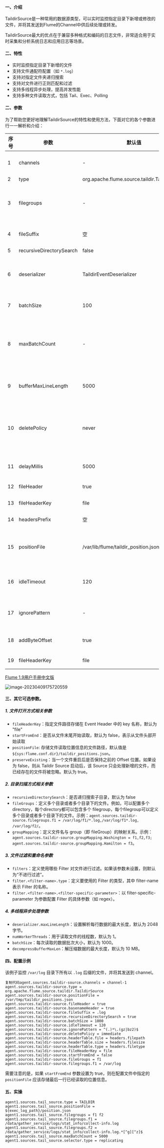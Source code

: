 #### 一、介绍

TaildirSource是一种常用的数据源类型，可以实时监控指定目录下新增或修改的文件，并将其发送到Flume的Channel中供后续处理或转发。

TaildirSource最大的优点在于兼容多种格式和编码的日志文件，非常适合用于实时采集和分析系统日志和应用日志等场景。

#### 二、特性

- 实时监控指定目录下新增的文件
- 支持文件通配符配置（如 `*.log`）
- 支持对指定文件夹递归搜索
- 支持对文件进行正则匹配和过滤
- 支持多线程异步处理，提高并发性能
- 支持多种文件读取方式，包括 Tail、Exec、Polling

#### 二、参数

为了帮助您更好地理解TaildirSource的特性和使用方法，下面对它的各个参数进行一一解析和介绍：

| 序号 | 参数                     | 默认值                                        | 描述                                                         |
| ---- | ------------------------ | --------------------------------------------- | ------------------------------------------------------------ |
| 1    | channels                 | -                                             | 该参数指定 TaildirSource 所连接的 Channel 名称，可以是单个 Channel 或多个 Channel 组成的列表。 |
| 2    | type                     | org.apache.flume.source.taildir.TaildirSource | 该参数指定 TaildirSource 的类型。                            |
| 3    | filegroups               | -                                             | 该参数指定需要监控的文件路径和文件名格式，可以是单个文件或多个文件组成的列表。每个文件组都需要包含一个 dir 和一个 filePattern 参数，用于指定目录和文件名的正则表达式。 |
| 4    | fileSuffix               | 空                                            | 文件的后缀名，为空表示所有类型文件都接收，支持多种类型的配置，如 *.log,*.txt。 |
| 5    | recursiveDirectorySearch | false                                         | 是否递归搜索子目录，默认为 false。                           |
| 6    | deserializer             | TaildirEventDeserializer                      | 该参数指定文件中的数据格式和编码方式，例如 Avro、Protobuf、JSON 等。如果不指定，则默认使用 TaildirEventDeserializer，它支持处理文本日志。 |
| 7    | batchSize                | 100                                           | 该参数指定从 TaildirSource 读取数据的批次大小，即一次读取的最大行数，默认值为 100。 |
| 8    | maxBatchCount            | -                                             | 控制从同一文件连续读取的行数。 如果数据来源是通过tail多个文件的方式，并且其中一个文件的写入速度很快，则它可能会阻止其他文件被处理，因为这个繁忙文件将被无休止地读取。 在这种情况下，可以调低此参数来避免被一直读取一个文件。 |
| 9    | bufferMaxLineLength      | 5000                                          | 该参数指定每行日志数据的最大长度。如果一行数据超过了这个长度，将会被拆分成多个 Event 发送到 Channel。默认值为 5000。 |
| 10   | deletePolicy             | never                                         | 该参数指定 TaildirSource 处理完一个文件后是否删除该文件。可选值为 never、immediate 和 delay。never 表示永远不删除文件；immediate 表示立即删除文件；delay 表示在文件被处理 delaySeconds 秒后再删除。默认值为 never。 |
| 11   | delayMillis              | 5000                                          | 该参数指定 TaildirSource 轮询文件的间隔时间，即检查是否有新文件需要读取的时间间隔。默认值为 5 秒。 |
| 12   | fileHeader               | true                                          | 该参数指定是否在 Event Header 中添加文件名等信息。默认值为 true。 |
| 13   | fileHeaderKey            | file                                          | 指定文件路径存储在 Event Header 中的 key 名称，默认为 "file"。 |
| 14   | headersPrefix            | 空                                            | 该参数指定在 Event Header 中添加文件信息时的前缀。默认为空字符串。 |
| 15   | positionFile             | /var/lib/flume/taildir_position.json          | 该参数指定保存位置信息的文件路径。位置信息用于记录每个文件已经读取到的位置，避免重复读取或漏读。默认值为 "/var/lib/flume/taildir_position.json"。 |
| 16   | idleTimeout              | 120                                           | 若一个文件在一段时间内没有新内容可读，则认为该文件已经读完，默认为 120 秒。当然也可以设置为 -1 表示永不超时（除非文件被删除）。 |
| 17   | ignorePattern            | -                                             | 该参数指定哪些文件名不应该被读取。可以使用正则表达式匹配文件名，例如 ^.*\.gz$ 表示不读取后缀为 .gz 的文件。 |
| 18   | addByteOffset            | true                                          | 该参数指定是否在 Event Header 中添加字节偏移量信息，即当前行数据在文件中的起始位置。默认值为 true。 |
| 19   | fileHeaderKey            | file                                          | 指定文件路径存储在 Event Header 中的 key 名称，默认为 "file"。 |

[Flume 1.9用户手册中文版](https://flume.liyifeng.org/#taildir-source)

![image-20230409175720559](https://static-resource-yang.oss-cn-shenzhen.aliyuncs.com/typora_pic/202304162122643.png)

#### 三、其它可选参数。

##### 1. 文件打开方式相关参数

- `fileHeaderKey`：指定文件路径存储在 Event Header 中的 key 名称，默认为 "file"
- `startFromEnd`：是否从文件末尾开始读取，默认为 false，表示从文件头部开始读取
- `positionFile`: 存储文件读取位置信息的文件路径，默认值是 `${sys:flume.conf.dir}/taildir_positions.json`。
- `preserveExisting`：当一个文件重启后是否保持之前的 Offset 位置。如果设为 false，则从 Taildir Source 启动后，该 Source 只会处理新增的文件，而已经存在的文件将被忽略。默认为 true。

##### 2. 目录扫描方式相关参数

- `recursiveDirectorySearch`：是否递归搜索子目录，默认为 false
- `fileGroups`：定义多个目录或者多个目录下的文件。例如，可以配置多个 directory，每个directory都可以包含多个 filegroup，每个filegroup可以定义多个目录或者多个目录下的文件。示例：`agent.sources.taildir-source.filegroups.f1 = /var/log/f1/*.log,/var/log/f1*.log, /var/log/f2/`。
- `groupMapping`：定义文件名与 group（即 fileGroup）的映射关系。示例：`agent.sources.taildir-source.groupMapping.Washington = f1,f2,f3; agent.sources.taildir-source.groupMapping.Hamilton = f3`。

##### 3. 文件过滤和重命名参数

- `filters`：定义使用哪些 Filter 对文件进行过滤。如果该参数未设置，则默认为“不进行过滤”。
- `filter.<filter-name>.type`：定义要使用的 Filter 的类型，其中 filter-name 表示 Filter 的名称。
- `filter.<filter-name>.<filter-specific-parameter>`：以 filter-specific-parameter 为参数配置 Filter 的具体参数（如 regex）。

##### 4. 多线程异步处理参数

- `deserializer.maxLineLength`：设置解析每行数据的最大长度，默认为 2048 字节。
- `numWorkerThreads`：用于读取文件的线程数，默认为 1。
- `batchSize`：每次读取的数据批次大小，默认为 1000。
- `decompressBufferMaxLen`：解压缩数据的最大长度，默认为 10 MB。

#### 四、配置示例

该例子监控 `/var/log` 目录下所有以 `.log` 后缀的文件，并将其发送到 channel。

```properties
复制代码agent.sources.taildir-source.channels = channel-1
agent.sources.taildir-source.type = org.apache.flume.source.taildir.TaildirSource
agent.sources.taildir-source.positionFile = /var/tmp/taildir_positions.json
agent.sources.taildir-source.fileHeader = true
agent.sources.taildir-source.basenameHeader = true
agent.sources.taildir-source.fileSuffix = .log
agent.sources.taildir-source.recursiveDirectorySearch = true
agent.sources.taildir-source.batchSize = 1000
agent.sources.taildir-source.idleTimeout = 120
agent.sources.taildir-source.ignorePattern = ^(.)*\.(gz|bz2)$
agent.sources.taildir-source.deletePolicy = immediate
agent.sources.taildir-source.headerTable.file = headers.filepath
agent.sources.taildir-source.headerTable.size = headers.filesize
agent.sources.taildir-source.headerTable.type = headers.filetype
agent.sources.taildir-source.fileHeaderKey = file
agent.sources.taildir-source.startFromEnd = false
agent.sources.taildir-source.fileGroups = f1
agent.sources.taildir-source.filegroups.f1 = /var/log
```

需要注意的是，如果 `startFromEnd` 参数设置为 true，则在配置文件中指定的 `positionFile` 应该存储最后一行已经读取的位置信息。

#### 五、实操

```properties
agent1.sources.tail_source.type = TAILDIR
agent1.sources.tail_source.positionFile = ${exec_log_path}/position.json
agent1.sources.tail_source.filegroups = f1 f2
agent1.sources.tail_source.filegroups.f1 = /data/gather_service/logs/stat_info/collect-info.log
agent1.sources.tail_source.filegroups.f2 = /data/gather_service/logs/stat_info/collect-info.log.*[^g][^z]$
agent1.sources.tail_source.maxBatchCount = 5000
agent1.sources.tail_source.selector.type = replicating
```

